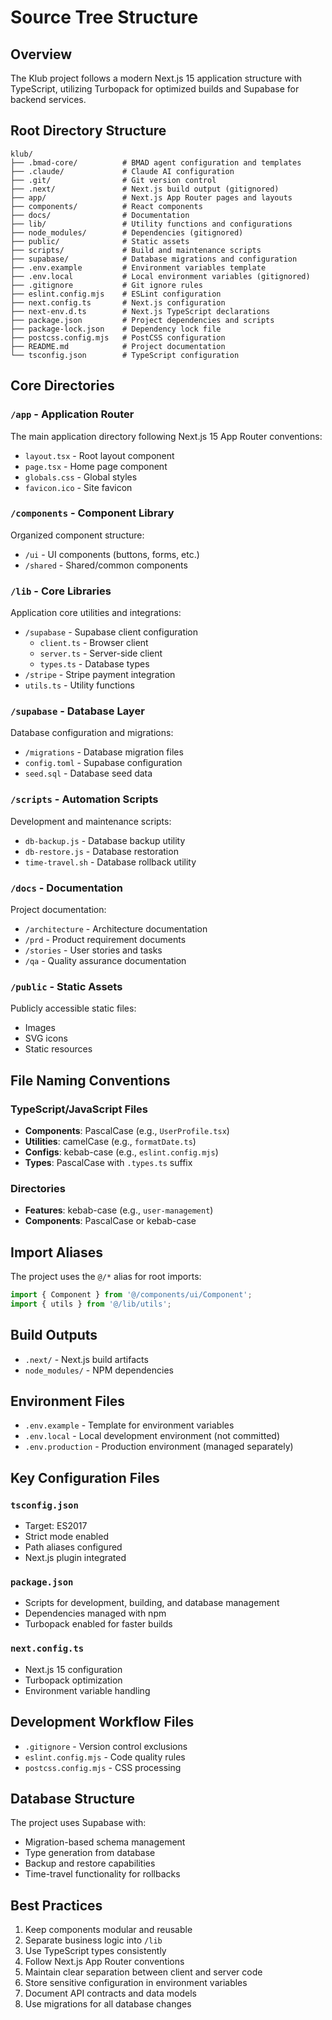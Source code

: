 # Source Tree Structure

## Overview

The Klub project follows a modern Next.js 15 application structure with TypeScript, utilizing Turbopack for optimized builds and Supabase for backend services.

## Root Directory Structure

```
klub/
├── .bmad-core/          # BMAD agent configuration and templates
├── .claude/             # Claude AI configuration
├── .git/                # Git version control
├── .next/               # Next.js build output (gitignored)
├── app/                 # Next.js App Router pages and layouts
├── components/          # React components
├── docs/                # Documentation
├── lib/                 # Utility functions and configurations
├── node_modules/        # Dependencies (gitignored)
├── public/              # Static assets
├── scripts/             # Build and maintenance scripts
├── supabase/            # Database migrations and configuration
├── .env.example         # Environment variables template
├── .env.local           # Local environment variables (gitignored)
├── .gitignore           # Git ignore rules
├── eslint.config.mjs    # ESLint configuration
├── next.config.ts       # Next.js configuration
├── next-env.d.ts        # Next.js TypeScript declarations
├── package.json         # Project dependencies and scripts
├── package-lock.json    # Dependency lock file
├── postcss.config.mjs   # PostCSS configuration
├── README.md            # Project documentation
└── tsconfig.json        # TypeScript configuration
```

## Core Directories

### `/app` - Application Router

The main application directory following Next.js 15 App Router conventions:

- `layout.tsx` - Root layout component
- `page.tsx` - Home page component
- `globals.css` - Global styles
- `favicon.ico` - Site favicon

### `/components` - Component Library

Organized component structure:

- `/ui` - UI components (buttons, forms, etc.)
- `/shared` - Shared/common components

### `/lib` - Core Libraries

Application core utilities and integrations:

- `/supabase` - Supabase client configuration
  - `client.ts` - Browser client
  - `server.ts` - Server-side client
  - `types.ts` - Database types
- `/stripe` - Stripe payment integration
- `utils.ts` - Utility functions

### `/supabase` - Database Layer

Database configuration and migrations:

- `/migrations` - Database migration files
- `config.toml` - Supabase configuration
- `seed.sql` - Database seed data

### `/scripts` - Automation Scripts

Development and maintenance scripts:

- `db-backup.js` - Database backup utility
- `db-restore.js` - Database restoration
- `time-travel.sh` - Database rollback utility

### `/docs` - Documentation

Project documentation:

- `/architecture` - Architecture documentation
- `/prd` - Product requirement documents
- `/stories` - User stories and tasks
- `/qa` - Quality assurance documentation

### `/public` - Static Assets

Publicly accessible static files:

- Images
- SVG icons
- Static resources

## File Naming Conventions

### TypeScript/JavaScript Files

- **Components**: PascalCase (e.g., `UserProfile.tsx`)
- **Utilities**: camelCase (e.g., `formatDate.ts`)
- **Configs**: kebab-case (e.g., `eslint.config.mjs`)
- **Types**: PascalCase with `.types.ts` suffix

### Directories

- **Features**: kebab-case (e.g., `user-management`)
- **Components**: PascalCase or kebab-case

## Import Aliases

The project uses the `@/*` alias for root imports:

```typescript
import { Component } from '@/components/ui/Component';
import { utils } from '@/lib/utils';
```

## Build Outputs

- `.next/` - Next.js build artifacts
- `node_modules/` - NPM dependencies

## Environment Files

- `.env.example` - Template for environment variables
- `.env.local` - Local development environment (not committed)
- `.env.production` - Production environment (managed separately)

## Key Configuration Files

### `tsconfig.json`

- Target: ES2017
- Strict mode enabled
- Path aliases configured
- Next.js plugin integrated

### `package.json`

- Scripts for development, building, and database management
- Dependencies managed with npm
- Turbopack enabled for faster builds

### `next.config.ts`

- Next.js 15 configuration
- Turbopack optimization
- Environment variable handling

## Development Workflow Files

- `.gitignore` - Version control exclusions
- `eslint.config.mjs` - Code quality rules
- `postcss.config.mjs` - CSS processing

## Database Structure

The project uses Supabase with:

- Migration-based schema management
- Type generation from database
- Backup and restore capabilities
- Time-travel functionality for rollbacks

## Best Practices

1. Keep components modular and reusable
2. Separate business logic into `/lib`
3. Use TypeScript types consistently
4. Follow Next.js App Router conventions
5. Maintain clear separation between client and server code
6. Store sensitive configuration in environment variables
7. Document API contracts and data models
8. Use migrations for all database changes
